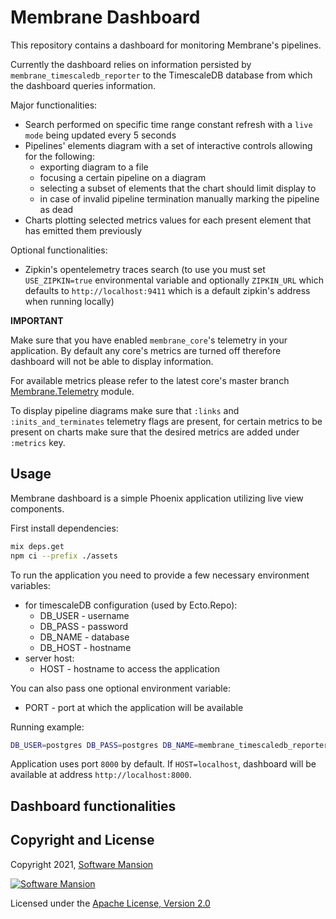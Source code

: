 # Membrane Dashboard 

This repository contains a dashboard for monitoring Membrane's pipelines.

Currently the dashboard relies on information persisted by `membrane_timescaledb_reporter` to 
the TimescaleDB database from which the dashboard queries information. 

Major functionalities:
* Search performed on specific time range constant refresh with a  `live mode` being updated every 5 seconds
* Pipelines' elements diagram with a set of interactive controls allowing for the following: 
    - exporting diagram to a file 
    - focusing a certain pipeline on a diagram
    - selecting a subset of elements that the chart should limit display to 
    - in case of invalid pipeline termination manually marking the pipeline as dead
* Charts plotting selected metrics values for each present element that has emitted them previously 
    
Optional functionalities:
* Zipkin's opentelemetry traces search (to use you must set `USE_ZIPKIN=true` environmental variable and optionally `ZIPKIN_URL` which defaults to `http://localhost:9411` which is a default
  zipkin's address when running locally)

**IMPORTANT**

Make sure that you have enabled `membrane_core`'s telemetry in your application. By default any core's metrics are turned off
therefore dashboard will not be able to display information. 

For available metrics please refer to the latest core's master branch
[Membrane.Telemetry](https://github.com/membraneframework/membrane_core/blob/3193167ee8eb2d842006d43937d06bda9933d37f/lib/membrane/telemetry.ex#L30) module.

To display pipeline diagrams make sure that `:links` and `:inits_and_terminates` telemetry flags are present,
for certain metrics to be present on charts make sure that the desired metrics are added under `:metrics` key. 

## Usage

Membrane dashboard is a simple Phoenix application utilizing live view components.

First install dependencies:
```bash
mix deps.get
npm ci --prefix ./assets
```

To run the application you need to provide a few necessary environment variables:
* for timescaleDB configuration (used by Ecto.Repo):
    * DB_USER - username
    * DB_PASS - password
    * DB_NAME - database
    * DB_HOST - hostname
* server host:
    * HOST - hostname to access the application

You can also pass one optional environment variable:
* PORT - port at which the application will be available

Running example:
```bash
DB_USER=postgres DB_PASS=postgres DB_NAME=membrane_timescaledb_reporter DB_HOST=localhost HOST=localhost mix phx.server
```

Application uses port `8000` by default. If `HOST=localhost`, dashboard will be available at address `http://localhost:8000`.

## Dashboard functionalities


## Copyright and License

Copyright 2021, [Software Mansion](https://swmansion.com/?utm_source=git&utm_medium=readme&utm_campaign=membrane_dashboard)

[![Software Mansion](https://logo.swmansion.com/logo?color=white&variant=desktop&width=200&tag=membrane-github)](https://swmansion.com/?utm_source=git&utm_medium=readme&utm_campaign=membrane_dashboard)

Licensed under the [Apache License, Version 2.0](LICENSE)
